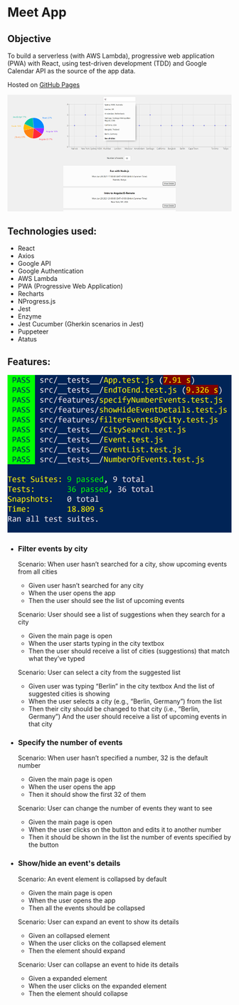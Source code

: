 # Meet App


## Objective
To build a serverless (with AWS Lambda), progressive web application (PWA) with React, using test-driven development (TDD) and Google Calendar API as the source of the app data.

Hosted on [GitHub Pages](https://eloi-perez.github.io/meet "GitHub Pages")

![web image](https://github.com/Eloi-Perez/meet/blob/assets/meet-app.png)

## Technologies used:
* React
* Axios
* Google API
* Google Authentication
* AWS Lambda
* PWA (Progressive Web Application)
* Recharts
* NProgress.js
* Jest
* Enzyme
* Jest Cucumber (Gherkin scenarios in Jest)
* Puppeteer
* Atatus




## Features:

![web image](https://github.com/Eloi-Perez/meet/blob/assets/all_test_pass.png)

<ul>
    <li>
        <h3>Filter events by city</h3>
        <p>Scenario: When user hasn’t searched for a city, show upcoming events from all cities</p>
        <ul>
            <li>Given user hasn’t searched for any city</li>
            <li>When the user opens the app </li>
            <li>Then the user should see the list of upcoming events</li>
        </ul>
        <p>Scenario: User should see a list of suggestions when they search for a city</p>
        <ul>
            <li>Given the main page is open</li>
            <li>When the user starts typing in the city textbox</li>
            <li>Then the user should receive a list of cities (suggestions) that match what they’ve
                typed</li>
        </ul>
        <p>Scenario: User can select a city from the suggested list</p>
        <ul>
            <li>Given user was typing “Berlin” in the city textbox And the list of suggested cities
                is showing</li>
            <li>When the user selects a city (e.g., “Berlin, Germany”) from the list</li>
            <li>Then their city should be changed to that city (i.e., “Berlin, Germany”) And the
                user should receive a list of upcoming events in that city</li>
        </ul>
    </li>
    <li>
        <h3>Specify the number of events</h3>
        <p>Scenario: When user hasn’t specified a number, 32 is the default number</p>
        <ul>
            <li>Given the main page is open</li>
            <li>When the user opens the app</li>
            <li>Then it should show the first 32 of them</li>
        </ul>
        <p>Scenario: User can change the number of events they want to see</p>
        <ul>
            <li>Given the main page is open</li>
            <li>When the user clicks on the button and edits it to another number </li>
            <li>Then it should be shown in the list the number of events specified by the button</li>
        </ul>
    </li>
    <li>
        <h3>Show/hide an event's details</h3>
        <p>Scenario: An event element is collapsed by default</p>
        <ul>
            <li>Given the main page is open</li>
            <li>When the user opens the app</li>
            <li>Then all the events should be collapsed</li>
        </ul>
        <p>Scenario: User can expand an event to show its details</p>
        <ul>
            <li>Given an collapsed element</li>
            <li>When the user clicks on the collapsed element</li>
            <li>Then the element should expand</li>
        </ul>
        <p>Scenario: User can collapse an event to hide its details</p>
        <ul>
            <li>Given a expanded element</li>
            <li>When the user clicks on the expanded element</li>
            <li>Then the element should collapse</li>
        </ul>
    </li>
</ul>

